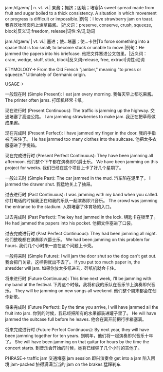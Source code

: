 jam:/dʒæm/ | n. vt. vi.| 果酱；拥挤；困境；堵塞|A sweet spread made from fruit and sugar boiled to a thick consistency.  A situation in which movement or progress is difficult or impossible.|例句：I love strawberry jam on toast. 我喜欢吐司面包上涂草莓酱。|近义词：preserve, conserve, crush, squeeze, block|反义词:freedom, release|词性:名词,动词

jam:/dʒæm/ | vt. vi.| 塞进；使…堵塞；使…卡住|To force something into a space that is too small; to become stuck or unable to move.|例句：He jammed the papers into his briefcase. 他把文件塞进公文包里。|近义词： cram, wedge, stuff, stick, block|反义词:release, free, extract|词性:动词


ETYMOLOGY->
From the Old French "jamber," meaning "to press or squeeze."  Ultimately of Germanic origin.

USAGE->

一般现在时 (Simple Present):
I eat jam every morning. 我每天早上都吃果酱。
The printer often jams. 打印机经常卡纸。


现在进行时 (Present Continuous):
The traffic is jamming up the highway.  交通堵塞了高速公路。
I am jamming strawberries to make jam. 我正在把草莓做成果酱。


现在完成时 (Present Perfect):
I have jammed my finger in the door. 我的手指被门夹住了。
He has jammed too many clothes into the suitcase. 他把太多衣服塞进了手提箱。


现在完成进行时 (Present Perfect Continuous):
They have been jamming all afternoon. 他们整个下午都在演奏即兴爵士乐。
We have been jamming on this project for weeks. 我们已经在这个项目上卡了好几个星期了。


一般过去时 (Simple Past):
The car jammed in the mud. 汽车陷在泥里了。
I jammed the drawer shut. 我猛地关上了抽屉。


过去进行时 (Past Continuous):
I was jamming with my band when you called. 你打电话的时候我正在和我的乐队一起演奏即兴音乐。
The crowd was jamming the entrance to the stadium.  人群堵塞了体育场的入口。


过去完成时 (Past Perfect):
The key had jammed in the lock. 钥匙卡在锁里了。
He had jammed the papers into his pocket. 他把文件塞进了口袋。


过去完成进行时 (Past Perfect Continuous):
They had been jamming all night. 他们整晚都在演奏即兴爵士乐。
We had been jamming on this problem for hours. 我们几个小时来一直在这个问题上卡壳。


一般将来时 (Simple Future):
I will jam the door shut so the dog can't get out. 我会把门关紧，这样狗就出不去了。
If you put too much paper in, the shredder will jam. 如果你放太多纸进去，碎纸机就会卡住。


将来进行时 (Future Continuous):
This time next week, I'll be jamming with my band at the festival. 下周这个时候，我将和我的乐队在音乐节上演奏即兴音乐。
They will be jamming on new songs all weekend. 他们整个周末都会在创作新歌。


将来完成时 (Future Perfect):
By the time you arrive, I will have jammed all the fruit into jars. 你到的时候，我已经把所有的水果都装进罐子里了。
He will have jammed the suitcase full before he leaves. 他会在离开前把行李箱塞满。


将来完成进行时 (Future Perfect Continuous):
By next year, they will have been jamming together for ten years. 到明年，他们将一起演奏即兴音乐十年了。
She will have been jamming on that guitar for hours by the time the concert starts. 到音乐会开始的时候，她将已经弹了几个小时的吉他了。


PHRASE->
traffic jam 交通堵塞
jam session 即兴演奏会
get into a jam 陷入困境
jam-packed 挤得满满当当的
jam on the brakes 猛踩刹车


